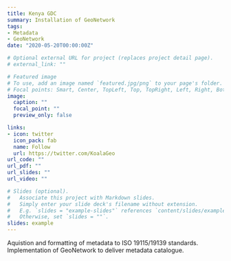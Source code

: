 ```yaml
---
title: Kenya GDC
summary: Installation of GeoNetwork
tags:
- Metadata
- GeoNetwork
date: "2020-05-20T00:00:00Z"

# Optional external URL for project (replaces project detail page).
# external_link: ""

# Featured image
# To use, add an image named `featured.jpg/png` to your page's folder.
# Focal points: Smart, Center, TopLeft, Top, TopRight, Left, Right, BottomLeft, Bottom, BottomRight.
image:
  caption: ""
  focal_point: ""
  preview_only: false

links:
- icon: twitter
  icon_pack: fab
  name: Follow
  url: https://twitter.com/KoalaGeo
url_code: ""
url_pdf: ""
url_slides: ""
url_video: ""

# Slides (optional).
#   Associate this project with Markdown slides.
#   Simply enter your slide deck's filename without extension.
#   E.g. `slides = "example-slides"` references `content/slides/example-slides.md`.
#   Otherwise, set `slides = ""`.
slides: example
---
```


Aquistion and formatting of metadata to ISO 19115/19139 standards. Implementation of GeoNetwork to deliver metadata catalogue. 